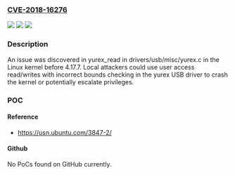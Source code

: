 ### [CVE-2018-16276](https://cve.mitre.org/cgi-bin/cvename.cgi?name=CVE-2018-16276)
![](https://img.shields.io/static/v1?label=Product&message=n%2Fa&color=blue)
![](https://img.shields.io/static/v1?label=Version&message=n%2Fa&color=blue)
![](https://img.shields.io/static/v1?label=Vulnerability&message=n%2Fa&color=brighgreen)

### Description

An issue was discovered in yurex_read in drivers/usb/misc/yurex.c in the Linux kernel before 4.17.7. Local attackers could use user access read/writes with incorrect bounds checking in the yurex USB driver to crash the kernel or potentially escalate privileges.

### POC

#### Reference
- https://usn.ubuntu.com/3847-2/

#### Github
No PoCs found on GitHub currently.

